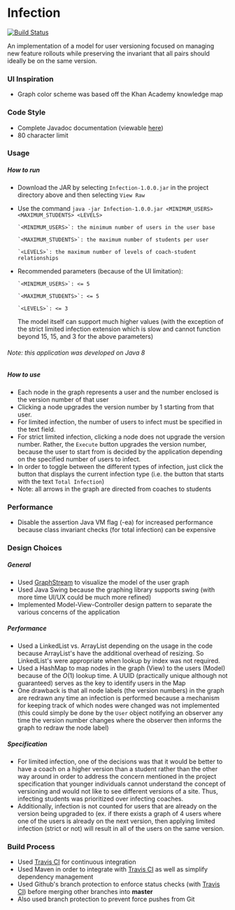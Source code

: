 # Infection
[![Build Status](https://travis-ci.org/RamV13/Infection.svg?branch=master)](https://travis-ci.org/RamV13/Infection)

An implementation of a model for user versioning focused on managing new feature rollouts while preserving the invariant that all pairs should ideally be on the same version.

### UI Inspiration
- Graph color scheme was based off the Khan Academy knowledge map

### Code Style
- Complete Javadoc documentation (viewable [here](http://ramvellanki.com/infection/doc/))
- 80 character limit

### Usage
##### How to run
- Download the JAR by selecting `Infection-1.0.0.jar` in the project directory above and then selecting `View Raw`
- Use the command `java -jar Infection-1.0.0.jar <MINIMUM_USERS> <MAXIMUM_STUDENTS> <LEVELS>`

      `<MINIMUM_USERS>`: the minimum number of users in the user base
      
      `<MAXIMUM_STUDENTS>`: the maximum number of students per user
      
      `<LEVELS>`: the maximum number of levels of coach-student relationships
      
- Recommended parameters (because of the UI limitation):

      `<MINIMUM_USERS>`: <= 5
      
      `<MAXIMUM_STUDENTS>`: <= 5
      
      `<LEVELS>`: <= 3
  
  The model itself can support much higher values (with the exception of the strict limited infection extension which is slow and cannot function beyond 15, 15, and 3 for the above parameters)
  
###### Note: this application was developed on Java 8

##### How to use
- Each node in the graph represents a user and the number enclosed is the version number of that user
- Clicking a node upgrades the version number by 1 starting from that user.
- For limited infection, the number of users to infect must be specified in the text field.
- For strict limited infection, clicking a node does not upgrade the version number. Rather, the `Execute` button upgrades the version number, because the user to start from is decided by the application depending on the specified number of users to infect.
- In order to toggle between the different types of infection, just click the button that displays the current infection type (i.e. the button that starts with the text `Total Infection`)
- Note: all arrows in the graph are directed from coaches to students

### Performance
- Disable the assertion Java VM flag (-ea) for increased performance because class invariant checks (for total infection) can be expensive

### Design Choices
##### General
- Used [GraphStream](http://graphstream-project.org/) to visualize the model of the user graph
- Used Java Swing because the graphing library supports swing (with more time UI/UX could be much more refined)
- Implemented Model-View-Controller design pattern to separate the various concerns of the application

##### Performance
- Used a LinkedList vs. ArrayList depending on the usage in the code because ArrayList's have the additional overhead of resizing. So LinkedList's were appropriate when lookup by index was not required.
- Used a HashMap to map nodes in the graph (View) to the users (Model) because of the *O*(1) lookup time. A UUID (practically unique although not guaranteed) serves as the key to identify users in the Map
- One drawback is that all node labels (the version numbers) in the graph are redrawn any time an infection is performed because a mechanism for keeping track of which nodes were changed was not implemented (this could simply be done by the `User` object notifying an observer any time the version number changes where the observer then informs the graph to redraw the node label)

##### Specification
- For limited infection, one of the decisions was that it would be better to have a coach on a higher version than a student rather than the other way around in order to address the concern mentioned in the project specification that younger individuals cannot understand the concept of versioning and would not like to see different versions of a site. Thus, infecting students was prioritized over infecting coaches.
- Additionally, infection is not counted for users that are already on the version being upgraded to (ex. if there exists a graph of 4 users where one of the users is already on the next version, then applying limited infection (strict or not) will result in all of the users on the same version.

### Build Process
- Used [Travis CI](https://travis-ci.org/) for continuous integration
- Used Maven in order to integrate with [Travis CI](https://travis-ci.org/) as well as simplify dependency management
- Used Github's branch protection to enforce status checks (with [Travis CI](https://travis-ci.org/)) before merging other branches into **master**
- Also used branch protection to prevent force pushes from Git
